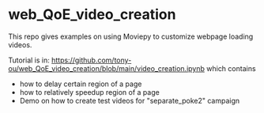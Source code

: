 # web_QoE_video_creation
This repo gives examples on using Moviepy to customize webpage loading videos.

Tutorial is in: https://github.com/tony-ou/web_QoE_video_creation/blob/main/video_creation.ipynb which contains
- how to delay certain region of a page
- how to relatively speedup region of a page
- Demo on how to create test videos for "separate_poke2" campaign 

